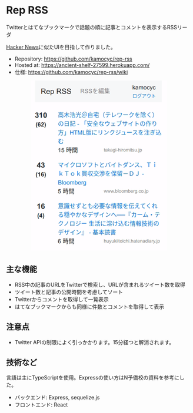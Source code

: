 # Rep RSS

Twitterとはてなブックマークで話題の順に記事とコメントを表示するRSSリーダ

[Hacker News](https://news.ycombinator.com/)に似たUIを目指して作りました。

* Repository: https://github.com/kamocyc/rep-rss
* Hosted at: https://ancient-shelf-27599.herokuapp.com/
* 仕様: https://github.com/kamocyc/rep-rss/wiki

<p align="center">
  <img src="./screenshot.gif">
</p>

## 主な機能

* RSS中の記事のURLをTwitterで検索し、URLが含まれるツイート数を取得
* ツイート数と記事の公開時間を考慮してソート
* Twitterからコメントを取得して一覧表示
* はてなブックマークからも同様に件数とコメントを取得して表示

## 注意点

* Twitter APIの制限によく引っかかります。15分経つと解消されます。

## 技術など

言語は主にTypeScriptを使用。Expressの使い方はN予備校の資料を参考にした。

* バックエンド: Express, sequelize.js
* フロントエンド: React
